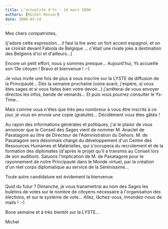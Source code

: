 ```yaml
---
title: L'actualité d'Ys - 14 mars 2000
authors: [Michel Mosser]
date: 2000-03-14
---
```


Mes chers compatriotes,

(j'adore cette expression... il faut la lire avec un fort accent espagnol, et on se croirait devant Fabiola de Belgique ... c'était une rivate joke à destination des Belgiens d'ici et d'ailleurs...)

Encore un petit effort, nous y sommes presque... Aujourd'hui, Ys accueille son 13e citoyen ! Bravo et bienvenue ! :-)

Je vous invite une fois de plus à vous inscrire sur la LYSTE de diffusion de la Principauté... Dès la semaine prochaine (voire avant, j'espère, si vous êtes sages et si vous faites bien votre devoir...) j'arrêterai de vous envoyer directos les infos, bande de veinards... Et puis vous pourrez consulter le Ys-Time... 

Mais comme vous n'êtes que très peu nombreux à vous être inscrits à ce jour, je vous en envoie une copie (gratuite)... Décidément vous êtes gâtés !

Au rayon des informations générales et politiques, j'ai le plaisir de vous annoncer que le Conseil des Sages vient de nommer M. Anaclet de Paxatagore au titre de Directeur de l'Administration du Dehors. M. de Paxatagore sera désormais chargé du développement d'un Centre des Ressources Humaines et Matérielles, qui s'occupera du recrutement et de la formation des diplomates (d'après le projet qu'il a transmis au Conseil lors de son audition). Saluons l'implication de M. de Paxatagore pour le rayonnement de notre Principauté dans le Monde virtuel, par la création d'un réel corps diplomatique au service de la Sérénissime...

Toute autre candidature est évidement la bienvenue.

Quid du futur ? Dimanche, je vous transmettrai au nom des Sages les buletins de votes sur le nombre de citoyens nécessaire à l'organisation des élections, et sur le système de vote... Allez, lâchez-vous, innondez-nous de mails ! :-)

Bone semaine et à très bientôt sur la LYSTE...

Michel